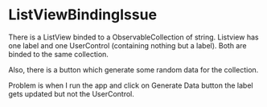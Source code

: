 # ListViewBindingIssue
There is a ListView binded to a ObservableCollection of string. Listview has one label and one UserControl (containing nothing but a label). Both are binded to the same collection.

Also, there is a button which generate some random data for the collection.

Problem is when I run the app and click on Generate Data button the label gets updated but not the UserControl.
